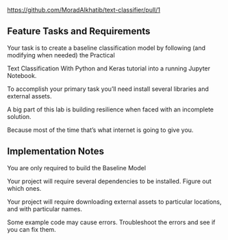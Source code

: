 
https://github.com/MoradAlkhatib/text-classifier/pull/1

## Feature Tasks and Requirements

Your task is to create a baseline classification model by following (and modifying when needed) the Practical

Text Classification With Python and Keras tutorial into a running Jupyter Notebook.

To accomplish your primary task you’ll need install several libraries and external assets.

A big part of this lab is building resilience when faced with an incomplete solution.

Because most of the time that’s what internet is going to give you.

## Implementation Notes

You are only required to build the Baseline Model

Your project will require several dependencies to be installed. Figure out which ones.

Your project will require downloading external assets to particular locations, and with particular names.

Some example code may cause errors. Troubleshoot the errors and see if you can fix them.

